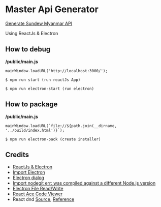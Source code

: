 
# Master Api Generator

[Generate Sundew Myanmar API](https://github.com/SundewMyanmar/master-api)

Using ReactJs & Electron

## How to debug

**/public/main.js** 
```
mainWindow.loadURL('http://localhost:3000/');
```

```
$ npm run start (run reactJs App)
```

```
$ npm run electron-start (run electron)
```

## How to package

**/public/main.js** 
```
mainWindow.loadURL(`file://${path.join(__dirname, '../build/index.html')}`);
```

```
$ npm run electron-pack (create installer)
```

## Credits

* [ReactJs & Electron](https://medium.com/@brockhoff/using-electron-with-react-the-basics-e93f9761f86f)
* [Import Electron](https://blog.csdn.net/zoepriselife316/article/details/89920309)
* [Electron dialog](https://electronjs.org/docs/api/dialog)
* [Import nodegit err: was compiled against a different Node.js version](https://github.com/nodegit/nodegit/issues/1259)
* [Electron File Read/Write](https://dev.to/aurelkurtula/creating-a-text-editor-in-electron-reading-files-13b8)
* [React Ace Code Viewer](https://www.npmjs.com/package/react-ace)
* React dnd [Source](https://github.com/react-dnd/react-dnd), [Reference](http://react-dnd.github.io/react-dnd/examples/dustbin/single-target)
